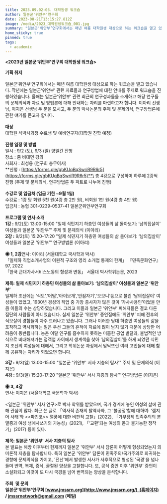 ```yaml
---
title: 2023.09.02-03. 대학원생 워크숍
author: 일본군'위안부'연구회
date: 2023-08-21T13:15:27.812Z
image: /media/2023_대학원생워크숍_001.jpg
summary: "일본군‘위안부’연구회에서는 매년 여름 대학원생 대상으로 하는 워크숍을 열고 있습니다. 작년에는 일본군‘위안부’ 관련 자료들과 연구방법에 대한 안내를 주제로 워크숍을 진행하였습니다. 올해는 일본군‘위안부’ 관련 최근의 연구성과들을 소개하고 해당 연구들의 문제의식과 자료 및 방법론에 대해 안내하는 자리를 마련하고자 합니다. 이아리 선생님, 이지은 선생님 두 분을 모시고, 두 분의 박사논문의 주제 및 문제의식, 연구방법론에 관한 얘기를 듣고자 합니다."
home_sticky: true
pinned: true
tags:
  - academic
---
```

**<2023년 일본군'위안부'연구회 대학원생 워크숍>**

**기획 취지**\
\
일본군‘위안부’연구회에서는 매년 여름 대학원생 대상으로 하는 워크숍을 열고 있습니다. 작년에는 일본군‘위안부’ 관련 자료들과 연구방법에 대한 안내를 주제로 워크숍을 진행하였습니다. 올해는 일본군‘위안부’ 관련 최근의 연구성과들을 소개하고 해당 연구들의 문제의식과 자료 및 방법론에 대해 안내하는 자리를 마련하고자 합니다. 이아리 선생님, 이지은 선생님 두 분을 모시고, 두 분의 박사논문의 주제 및 문제의식, 연구방법론에 관한 얘기를 듣고자 합니다.\
\
**대상**\
대학원 석박사과정·수료생 및 예비연구자(대학원 진학 예정)\
\
**진행 일정 및 방법**\
일시 : 9/2 (토), 9/3 (일) 양일간 진행\
장소 : 줌 비대면 강의\
사회자 : 최성용 (연구회 총무이사)\
**신청 : [https://forms.gle/​gbKUqBqSwriR9R6r5](https://forms.gle/gbKUqBqSwriR9R6r5)**\
총 4강으로 구성하며 하루에 2강씩 진행 (주제 및 문제의식, 연구방법론 두 파트로 나누어 진행)\
\
**수강료 및 입금처 (입금 기한 ~9월 1일)**  \
수강료 : 1강 당 회원 5천 원(4강 총 2만 원), 비회원 1만 원(4강 총 4만 원)\
입금처 : 농협 301-0239-0537-41 일본군위안부연구회\
\
**프로그램 및 연사 소개**\
**1강 :** 9/2(토) 13:00-15:00 "일제 식민지기 하층민 여성들의 삶 돌아보기: ‘남의집살이’ 여성들과 일본군 ‘위안부’" 주제 및 문제의식 (이아리)\
**2강 :** 9/2(토) 15:20-17:20 "일제 식민지기 하층민 여성들의 삶 돌아보기: ‘남의집살이’ 여성들과 일본군 ‘위안부’" 연구방법론 (이아리)\
\
**◉ 1, 2강**연사: 이아리 (서울대학교 국사학과 박사)\
「일제하 직업소개사업의 이원적 구조와 영리 소개업 통제의 한계」 『민족문화연구』97, 2022\
「한국 근대가사서비스노동의 형성과 변동」 서울대 박사학위논문, 2023\
\
**제목: 일제 식민지기 하층민 여성들의 삶 돌아보기: ‘남의집살이’ 여성들과 일본군 ‘위안부’**\
일제하 조선에는 ‘식모’,‘어멈’,‘아이보개’,‘안잠자기’,‘오모니’​등으로 불린 ‘남의집살이’ 여성들이 있었고, 1930년 경성의 직업 중 가장 종사자가 많은 것이 ‘가사사용인’이었을 만큼 이들의 수는 상당하였습니다. 그리고 이들과 일본군 ‘위안부’ 피해자들은 결코 다른 집단의 사람들이 아니었습니다. 실제 일본군 ‘위안부’ 증언집에도 ‘위안부’ 피해 전후의 식모살이 경험들이 자주 드러나고 있습니다. 그러나 이러한 당대 하층민 여성들의 삶을 포착하고 역사화하는 일은 우선 그들의 흔적이 자료에 많이 남지 않기 때문에 상당한 어려움이 동반됩니다. 농촌 이탈 인구를 흡수하지 못하는 미흡한 공업 발달과, 불법적인 방식으로 비대해져가는 접객업 사이에서 생계책을 찾아 ‘남의집살이’를 하게 되었던 식민지 조선의 여성들에 대해서, 그리고 학위논문 과정에서 맞닥뜨린 여러 고민들에 대해 함께 공유하는 자리가 되었으면 합니다.

**3강 :** 9/3(일) 13:00-15:00 "일본군 '위안부' 서사 지층의 탐사’" 주제 및 문제의식 (이지은)  \
**4강 :** 9/3(일) 15:20-17:20 "일본군 '위안부' 서사 지층의 탐사’" 연구방법론 (이지은)\
\
**◉ 3, 4강**\
연사: 이지은 (서울대학교 국문학과 박사)\
\
<일본군 '위안부' 서사 연구>로 박사 학위를 받았으며, 국가 경계에 놓인 여성의 삶에 관해 관심이 많다. 최근 쓴 글로 「역사적 존재의 탈역사화, 그 '불공정'함에 대하여: '램지어 사태'와 <<파친코>> 열풍에 대한 비판적 고찰」(2022), 「가부장제 민족주의의 분열증과 여성 생애사쓰기의 가능성」(2021), 「‘교환’되는 여성의 몸과 불가능한 정착기」(2017) 등이 있다.\
\
**제목: 일본군 '위안부' 서사 지층의 탐사**\
본 발표는 해방 이후부터 현재까지 일본군 '위안부' 서사 담론이 어떻게 형성되었는지 의미론적 지층을 탐사합니다. 특히 일본군 '위안부' 담론이 민족주의/국가주의로 회귀하는 경향에 문제의식을 가지고, '전선'에서 발생한 서사가 사후적으로 형성된 '국경'을 넘나들며 번역, 복제, 증식, 굴절된 양상을 고찰합니다. 또, 공식 증언 이후 '위안부' 증언이 소설화되고 이것이 또 다시 국경을 넘어 번역되는 양상을 분석합니다.  \
\
**주최  및 문의\
일본군'위안부'연구회 [www.jmssrn.org](http://www.jmssrn.org/)  (홈페이지) / [jmssrnetwork@gmail.com](mailto:jmssrnetwork@gmail.com) (메일)**